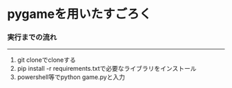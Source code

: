 # pygameを用いたすごろく

### 実行までの流れ
-------------------------------------------
1. git cloneでcloneする
1. pip install -r requirements.txtで必要なライブラリをインストール
1. powershell等でpython game.pyと入力

